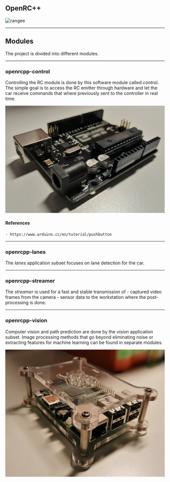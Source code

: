 ## OpenRC++

![rangee](rangee.jpg)

---

## Modules
The project is divided into different modules.

---

### openrcpp-control
Controlling the RC module is done by this software module called _control_.
The simple goal is to access the RC emitter through hardware and let the
car receive commands that where previously sent to the controller in real time.

![arduino](arduino.jpg)

#### References
    - https://www.arduino.cc/en/tutorial/pushbutton

---

### openrcpp-lanes
The _lanes_ application subset focuses on lane detection for the car.

---

### openrcpp-streamer
The _streamer_ is used for a fast and stable transmission of
    - captured video frames from the camera
    - sensor data
to the workstation where the post-processing is done.

---

### openrcpp-vision
Computer vision and path prediction are done by the _vision_ application subset.
Image processing methods that go beyond eliminating noise or extracting features
for machine learning can be found in separate modules.

![raspi](raspi.jpg)
